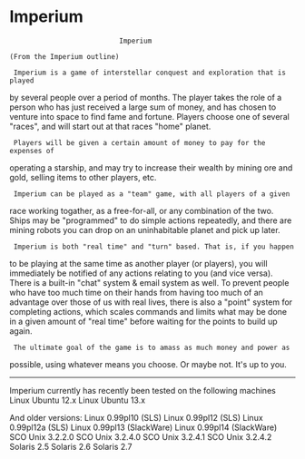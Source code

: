 Imperium
========
                               Imperium

    (From the Imperium outline)

     Imperium is a game of interstellar conquest and exploration that is played
by several people over a period of months. The player takes the role of a
person who has just received a large sum of money, and has chosen to venture
into space to find fame and fortune. Players choose one of several "races",
and will start out at that races "home" planet.

     Players will be given a certain amount of money to pay for the expenses of
operating a starship, and may try to increase their wealth by mining ore and
gold, selling items to other players, etc.

     Imperium can be played as a "team" game, with all players of a given
race working togather, as a free-for-all, or any combination of the two.
Ships may be "programmed" to do simple actions repeatedly, and there are
mining robots you can drop on an uninhabitable planet and pick up later.

     Imperium is both "real time" and "turn" based. That is, if you happen
to be playing at the same time as another player (or players), you will
immediately be notified of any actions relating to you (and vice versa).
There is a built-in "chat" system & email system as well. To prevent
people who have too much time on their hands from having too much of an
advantage over those of us with real lives, there is also a "point"
system for completing actions, which scales commands and limits what may
be done in a given amount of "real time" before waiting for the points to
build up again.

     The ultimate goal of the game is to amass as much money and power as
possible, using whatever means you choose. Or maybe not. It's up to you.

 ------------

Imperium currently has recently been tested on the following machines
Linux Ubuntu 12.x
Linux Ubuntu 13.x

And older versions:
Linux 0.99pl10 (SLS)
Linux 0.99pl12 (SLS)
Linux 0.99pl12a (SLS)
Linux 0.99pl13 (SlackWare)
Linux 0.99pl14 (SlackWare)
SCO Unix 3.2.2.0
SCO Unix 3.2.4.0
SCO Unix 3.2.4.1
SCO Unix 3.2.4.2
Solaris 2.5
Solaris 2.6
Solaris 2.7

